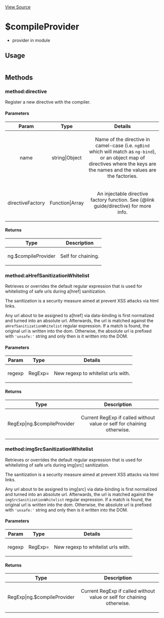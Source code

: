

[View Source](http://github.com///tree/master/#L5638)



# $compileProvider






* provider in module []()














  

## Usage

```js$compileProvider();)
```







## Methods
### method:directive
Register a new directive with the compiler.


#### Parameters

| Param | Type | Details |
| :--: | :--: | :--: |
| name | string&#124;Object | <p>Name of the directive in camel-case (i.e. <code>ngBind</code> which will match as <code>ng-bind</code>), or an object map of directives where the keys are the names and the values are the factories.</p>  |
| directiveFactory | Function&#124;Array | <p>An injectable directive factory function. See {@link guide/directive} for more info.</p>  |




#### Returns</h4>

| Type | Description |
| :--: | :--: |
| ng.$compileProvider | <p>Self for chaining.</p>  |




### method:aHrefSanitizationWhitelist
Retrieves or overrides the default regular expression that is used for whitelisting of safe
urls during a[href] sanitization.

The sanitization is a security measure aimed at prevent XSS attacks via html links.

Any url about to be assigned to a[href] via data-binding is first normalized and turned into
an absolute url. Afterwards, the url is matched against the `aHrefSanitizationWhitelist`
regular expression. If a match is found, the original url is written into the dom. Otherwise,
the absolute url is prefixed with `'unsafe:'` string and only then is it written into the DOM.


#### Parameters

| Param | Type | Details |
| :--: | :--: | :--: |
| regexp | RegExp= | <p>New regexp to whitelist urls with.</p>  |




#### Returns</h4>

| Type | Description |
| :--: | :--: |
| RegExp&#124;ng.$compileProvider | <p>Current RegExp if called without value or self for chaining otherwise.</p>  |




### method:imgSrcSanitizationWhitelist
Retrieves or overrides the default regular expression that is used for whitelisting of safe
urls during img[src] sanitization.

The sanitization is a security measure aimed at prevent XSS attacks via html links.

Any url about to be assigned to img[src] via data-binding is first normalized and turned into
an absolute url. Afterwards, the url is matched against the `imgSrcSanitizationWhitelist`
regular expression. If a match is found, the original url is written into the dom. Otherwise,
the absolute url is prefixed with `'unsafe:'` string and only then is it written into the DOM.


#### Parameters

| Param | Type | Details |
| :--: | :--: | :--: |
| regexp | RegExp= | <p>New regexp to whitelist urls with.</p>  |




#### Returns</h4>

| Type | Description |
| :--: | :--: |
| RegExp&#124;ng.$compileProvider | <p>Current RegExp if called without value or self for chaining otherwise.</p>  |










